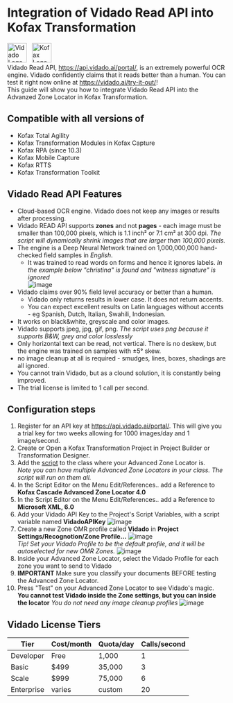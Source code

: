 # Integration of Vidado Read API into Kofax Transformation
<img src="https://vidado.ai/wp-content/themes/vidado/images/Vidado-logo-blue.png" alt="Vidado Logo" height="45">&nbsp;&nbsp;&nbsp;<img src="https://www.kofax.com/-/media/Images/Global/Header/logo_header.svg" alt="Kofax Logo" height="45">  
Vidado Read API, https://api.vidado.ai/portal/, is an extremely powerful OCR engine. Vidado confidently claims that it reads better than a human. You can test it right now online at https://vidado.ai/try-it-out/!  
This guide will show you how to integrate Vidado Read API into the Advanzed Zone Locator in Kofax Transformation.  

## Compatible with all versions of
* Kofax Total Agility
* Kofax Transformation Modules in Kofax Capture
* Kofax RPA (since 10.3)
* Kofax Mobile Capture
* Kofax RTTS
* Kofax Transformation Toolkit

## Vidado Read API Features
* Cloud-based OCR engine. Vidado does not keep any images or results after processing.
* Vidado READ API supports **zones** and not **pages** - each image must be smaller than 100,000 pixels, which is 1.1 inch² or 7.1 cm² at 300 dpi. *The script will dynamically shrink images that are larger than 100,000 pixels.*
* The engine is a Deep Neural Network trained on 1,000,000,000 hand-checked field samples in *English*.
  * It was trained to read words on forms and hence it ignores labels. *In the example below "christina" is found and "witness signature" is ignored*  
![image](https://user-images.githubusercontent.com/47416964/74426760-33b6e680-4e56-11ea-81ea-b5dab692f1ab.png)
* Vidado claims over 90% field level accuracy or better than a human.
  * Vidado only returns results in lower case. It does not return accents.
  * You can expect excellent results on Latin languages without accents - eg Spanish, Dutch, Italian, Swahili, Indonesian.
* It works on black&white, greyscale and color images.
* Vidado supports jpeg, jpg, gif, png. *The script uses png because it supports B&W, grey and color losslessly*
* Only horizontal text can be read, not vertical. There is no deskew, but the engine was trained on samples with ±5° skew.
* no image cleanup at all is required - smudges, lines, boxes, shadings are all ignored.
* You cannot train Vidado, but as a clound solution, it is constantly being improved.
* The trial license is limited to 1 call per second.

## Configuration steps
1. Register for an API key at https://api.vidado.ai/portal/. This will give you a trial key for two weeks allowing for 1000 images/day and 1 image/second.
1. Create or Open a Kofax Transformation Project in Project Builder or Transformation Designer.
1. Add the [script](Vidado.vb) to the class where your Advanced Zone Locator is.  
*Note you can have multiple Advanced Zone Locators in your class. The script will run on them all.*
1. In the Script Editor on the Menu Edit/References.. add a Reference to **Kofax Cascade Advanced Zone Locator 4.0**
1. In the Script Editor on the Menu Edit/References.. add a Reference to **Microsoft XML, 6.0**
1. Add your Vidado API Key to the Project's Script Variables, with a script variable named **VidadoAPIKey**
![image](https://user-images.githubusercontent.com/47416964/74356916-695cc080-4dbf-11ea-8aa6-f6107b48e121.png)
1. Create a new Zone OMR profile called **Vidado** in **Project Settings/Recognotion/Zone Profile...**
![image](https://user-images.githubusercontent.com/47416964/74357087-a88b1180-4dbf-11ea-96a9-60c026313646.png)  
*Tip! Set your Vidado Profile to be the default profile, and it will be autoselected for new OMR Zones.*
![image](https://user-images.githubusercontent.com/47416964/74358438-b6da2d00-4dc1-11ea-9890-81b4dd8f3576.png)
1. Inside your Advanced Zone Locator, select the Vidado Profile for each zone you want to send to Vidado
1. **IMPORTANT** Make sure you classify your documents BEFORE testing the Advanced Zone Locator.
1. Press "Test" on your Advanced Zone Locator to see Vidado's magic. **You cannot test Vidado inside the Zone settings, but you can inside the locator** *You do not need any image cleanup profiles*
![image](https://user-images.githubusercontent.com/47416964/74366173-c8c2cc80-4dcf-11ea-8f76-fd73810e1b00.png)

## Vidado License Tiers
Tier|Cost/month|Quota/day|Calls/second
----|----------|---------|-----------
Developer|Free|1,000|1
Basic|$499|35,000|3
Scale|$999|75,000|6
Enterprise|varies|custom|20



